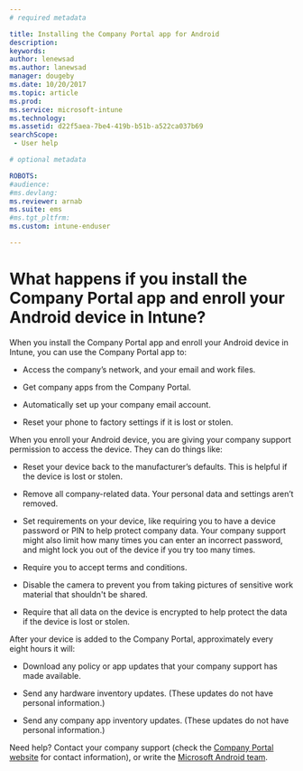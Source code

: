 ```yaml
---
# required metadata

title: Installing the Company Portal app for Android
description:
keywords:
author: lenewsad
ms.author: lanewsad
manager: dougeby
ms.date: 10/20/2017
ms.topic: article
ms.prod:
ms.service: microsoft-intune
ms.technology:
ms.assetid: d22f5aea-7be4-419b-b51b-a522ca037b69
searchScope:
 - User help

# optional metadata

ROBOTS:  
#audience:
#ms.devlang:
ms.reviewer: arnab
ms.suite: ems
#ms.tgt_pltfrm:
ms.custom: intune-enduser

---
```


# What happens if you install the Company Portal app and enroll your Android device in Intune?

When you install the Company Portal app and enroll your Android device in Intune, you can use the Company Portal app to:

-   Access the company’s network, and your email and work files.

-   Get company apps from the Company Portal.

-   Automatically set up your company email account.

-   Reset your phone to factory settings if it is lost or stolen.

When you enroll your Android device, you are giving your company support permission to access the device. They can do things like:

-   Reset your device back to the manufacturer’s defaults. This is helpful if the device is lost or stolen.

-   Remove all company-related data. Your personal data and settings aren’t removed.

-   Set requirements on your device, like requiring you to have a device password or PIN to help protect company data. Your company support might also limit how many times you can enter an incorrect password, and might lock you out of the device if you try too many times.

-   Require you to accept terms and conditions.

-   Disable the camera to prevent you from taking pictures of sensitive work material that shouldn't be shared.

-   Require that all data on the device is encrypted to help protect the data if the device is lost or stolen.

After your device is added to the Company Portal, approximately every eight hours it will:

-   Download any policy or app updates that your company support has made available.

-   Send any hardware inventory updates. (These updates do not have personal information.)

-   Send any company app inventory updates. (These updates do not have personal information.)

Need help? Contact your company support (check the [Company Portal website](https://portal.manage.microsoft.com#HelpDeskDialog) for contact information), or write the <a href="mailto:wintunedroidfbk@microsoft.com?subject=I'm having trouble installing the Company Portal app on my Android device&body=Describe the issue you're experiencing here.">Microsoft Android team</a>.
